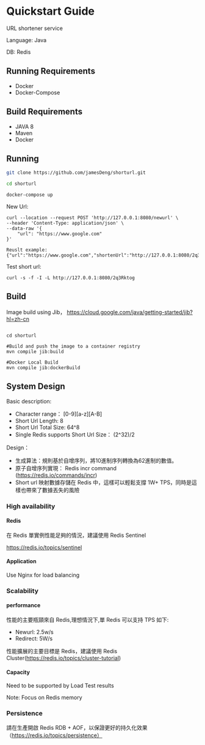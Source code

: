# Quickstart Guide
URL shortener service

Language: Java

DB: Redis

## Running Requirements
* Docker
* Docker-Compose

## Build Requirements
* JAVA 8
* Maven
* Docker

## Running
```bash
git clone https://github.com/jamesDeng/shorturl.git

cd shorturl

docker-compose up
```

New Url:
``` shell
curl --location --request POST 'http://127.0.0.1:8080/newurl' \
--header 'Content-Type: application/json' \
--data-raw '{
    "url": "https://www.google.com"
}'

Reuslt example:
{"url":"https://www.google.com","shortenUrl":"http://127.0.0.1:8080/2q3Rktog"}
```


Test short url:
``` shell
curl -s -f -I -L http://127.0.0.1:8080/2q3Rktog
```

## Build
Image build using Jib， https://cloud.google.com/java/getting-started/jib?hl=zh-cn

```shell

cd shorturl

#Build and push the image to a container registry
mvn compile jib:build

#Docker Local Build
mvn compile jib:dockerBuild
```

## System Design

Basic description:

* Character range： [0-9][a-z][A-B] 
* Short Url Length: 8
* Short Url Total Size: 64^8
* Single Redis supports Short Url Size： (2^32)/2

Design：

* 生成算法：規則基於自增序列，將10進制序列轉換為62進制的數值。
* 原子自增序列實現： Redis incr command (https://redis.io/commands/incr)
* Short url 映射數據存儲在 Redis 中，這樣可以輕鬆支撐 1W+ TPS，同時是這樣也帶來了數據丟失的風險

###  High availability
#### Redis

在 Redis 單實例性能足夠的情況，建議使用 Redis Sentinel

https://redis.io/topics/sentinel

#### Application

Use Nginx for load balancing

### Scalability

#### performance
性能的主要瓶頸來自 Redis,理想情況下,單 Redis 可以支持 TPS 如下:
* Newurl: 2.5w/s
* Redirect: 5W/s

性能擴展的主要目標是 Redis，建議使用 Redis Cluster(https://redis.io/topics/cluster-tutorial)
#### Capacity

Need to be supported by Load Test results

Note: Focus on Redis memory

### Persistence

請在生產開啟 Redis RDB + AOF，以保證更好的持久化效果
（https://redis.io/topics/persistence）



